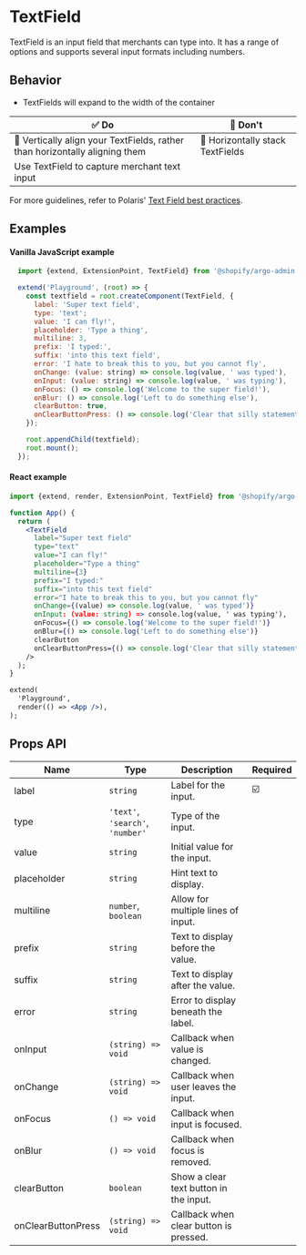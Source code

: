# TextField

TextField is an input field that merchants can type into.
It has a range of options and supports several input formats including numbers.

## Behavior

- TextFields will expand to the width of the container

| ✅ Do                                                                       | 🛑 Don't                         |
| --------------------------------------------------------------------------- | -------------------------------- |
| 📱 Vertically align your TextFields, rather than horizontally aligning them | 📱 Horizontally stack TextFields |
| Use TextField to capture merchant text input                                |                                  |

For more guidelines, refer to Polaris' [Text Field best practices](https://polaris.shopify.com/components/forms/text-field#section-best-practices).

## Examples

#### Vanilla JavaScript example

```js
  import {extend, ExtensionPoint, TextField} from '@shopify/argo-admin';

  extend('Playground', (root) => {
    const textfield = root.createComponent(TextField, {
      label: 'Super text field',
      type: 'text';
      value: 'I can fly!',
      placeholder: 'Type a thing',
      multiline: 3,
      prefix: 'I typed:',
      suffix: 'into this text field',
      error: 'I hate to break this to you, but you cannot fly',
      onChange: (value: string) => console.log(value, ' was typed'),
      onInput: (value: string) => console.log(value, ' was typing'),
      onFocus: () => console.log('Welcome to the super field!'),
      onBlur: () => console.log('Left to do something else'),
      clearButton: true,
      onClearButtonPress: () => console.log('Clear that silly statement'),
    });

    root.appendChild(textfield);
    root.mount();
  });
```

#### React example

```jsx
import {extend, render, ExtensionPoint, TextField} from '@shopify/argo-admin-react';

function App() {
  return (
    <TextField
      label="Super text field"
      type="text"
      value="I can fly!"
      placeholder="Type a thing"
      multiline={3}
      prefix="I typed:"
      suffix="into this text field"
      error="I hate to break this to you, but you cannot fly"
      onChange={(value) => console.log(value, ' was typed')}
      onInput: (value: string) => console.log(value, ' was typing'),
      onFocus={() => console.log('Welcome to the super field!')}
      onBlur={() => console.log('Left to do something else')}
      clearButton
      onClearButtonPress={() => console.log('Clear that silly statement')}
    />
  );
}

extend(
  'Playground',
  render(() => <App />),
);
```

## Props API

| Name               | Type                             | Description                            | Required |
| ------------------ | -------------------------------- | -------------------------------------- | -------- |
| label              | `string`                         | Label for the input.                   | ☑️       |
| type               | `'text'`, `'search'`, `'number'` | Type of the input.                     |          |
| value              | `string`                         | Initial value for the input.           |          |
| placeholder        | `string`                         | Hint text to display.                  |          |
| multiline          | `number`, `boolean`              | Allow for multiple lines of input.     |          |
| prefix             | `string`                         | Text to display before the value.      |          |
| suffix             | `string`                         | Text to display after the value.       |          |
| error              | `string`                         | Error to display beneath the label.    |          |
| onInput            | `(string) => void`               | Callback when value is changed.        |          |
| onChange           | `(string) => void`               | Callback when user leaves the input.   |          |
| onFocus            | `() => void`                     | Callback when input is focused.        |          |
| onBlur             | `() => void`                     | Callback when focus is removed.        |          |
| clearButton        | `boolean`                        | Show a clear text button in the input. |          |
| onClearButtonPress | `(string) => void`               | Callback when clear button is pressed. |          |
